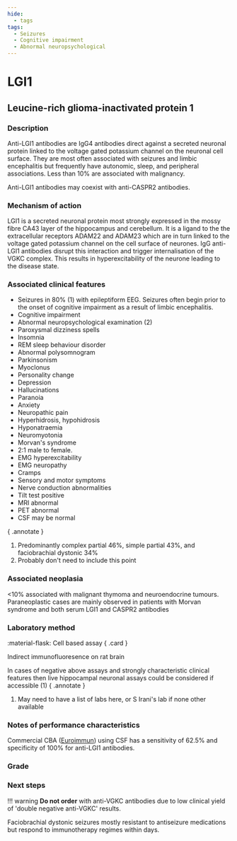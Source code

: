 ```yaml
---
hide:
  - tags
tags:
  - Seizures
  - Cognitive impairment
  - Abnormal neuropsychological
---
```


# LGI1

## **Leucine-rich glioma-inactivated protein 1**

### Description
Anti-LGI1 antibodies are IgG4 antibodies direct against a secreted neuronal protein linked to the voltage gated potassium channel on the neuronal cell surface. They are most often associated with seizures and limbic encephalitis but frequently have autonomic, sleep, and peripheral associations. Less than 10% are associated with malignancy. 

Anti-LGI1 antibodies may coexist with anti-CASPR2 antibodies.

### Mechanism of action
LGI1 is a secreted neuronal protein most strongly expressed in the mossy fibre CA43 layer of the hippocampus and cerebellum. It is a ligand to the the extracellular receptors ADAM22 and ADAM23 which are in turn linked to the voltage gated potassium channel on the cell surface of neurones. IgG anti-LGI1 antibodies disrupt this interaction and trigger internalisation of the VGKC complex. This results in hyperexcitability of the neurone leading to the disease state.

### Associated clinical features
- Seizures in 80% (1) with epileptiform EEG. Seizures often begin prior to the onset of cognitive impairment as a result of limbic encephalitis. 
- Cognitive impairment
- Abnormal neuropsychological examination (2)
- Paroxysmal dizziness spells
- Insomnia
- REM sleep behaviour disorder
- Abnormal polysomnogram
- Parkinsonism
- Myoclonus
- Personality change
- Depression
- Hallucinations
- Paranoia
- Anxiety
- Neuropathic pain
- Hyperhidrosis, hypohidrosis
- Hyponatraemia
- Neuromyotonia
- Morvan's syndrome
- 2:1 male to female. 
- EMG hyperexcitability
- EMG neuropathy
- Cramps
- Sensory and motor symptoms
- Nerve conduction abnormalities
- Tilt test positive
- MRI abnormal
- PET abnormal
- CSF may be normal

{ .annotate }

1. Predominantly complex partial 46%, simple partial 43%, and faciobrachial dystonic 34%
2. Probably don't need to include this point

### Associated neoplasia
<10% associated with malignant thymoma and neuroendocrine tumours. Paraneoplastic cases are mainly observed in patients with Morvan syndrome and both serum LGI1 and CASPR2 antibodies

### Laboratory method
<div class="grid" markdown>

:material-flask: Cell based assay
{ .card }

</div>

Indirect immunofluoresence on rat brain

In cases of negative above assays and strongly characteristic clinical features then live hippocampal neuronal assays could be considered if accessible (1) 
{ .annotate }

1. May need to have a list of labs here, or S Irani's lab if none other available

### Notes of performance characteristics
Commercial CBA ([Euroimmun](https://www.euroimmun.com/)) using CSF has a sensitivity of 62.5% and specificity of 100% for anti-LGI1 antibodies.

### Grade

### Next steps
!!! warning
    **Do not order** with anti-VGKC antibodies due to low clinical yield of 'double negative anti-VGKC' results. 

Faciobrachial dystonic seizures mostly resistant to antiseizure medications but respond to immunotherapy regimes within days.

[^1]: Graus, Francesc, Alberto Vogrig, Sergio Muñiz-Castrillo, Jean-Christophe G. Antoine, Virginie Desestret, Divyanshu Dubey, Bruno Giometto, et al. “Updated Diagnostic Criteria for Paraneoplastic Neurologic Syndromes.” Neurology - Neuroimmunology Neuroinflammation 8, no. 4 (July 2021): e1014. https://doi.org/10.1212/NXI.0000000000001014.
[^2]: Michael, Sophia, Patrick Waters, and Sarosh R Irani. “Stop Testing for Autoantibodies to the VGKC-Complex: Only Request LGI1 and CASPR2.” Practical Neurology 20, no. 5 (October 2020): 377–84. https://doi.org/10.1136/practneurol-2019-002494.
[^3]: McCracken, Lindsey, Junxian Zhang, Maxwell Greene, Anne Crivaro, Joyce Gonzalez, Malek Kamoun, and Eric Lancaster. “Improving the Antibody-Based Evaluation of Autoimmune Encephalitis.” Neurology - Neuroimmunology Neuroinflammation 4, no. 6 (November 2017): e404. https://doi.org/10.1212/NXI.0000000000000404.
[^4]: Gadoth, Avi, Sean J. Pittock, Divyanshu Dubey, Andrew McKeon, Jeff W. Britton, John E. Schmeling, Aurelia Smith, et al. “Expanded Phenotypes and Outcomes among 256 LGI1/CASPR2-IgG-Positive Patients: LGI1/CASPR2-IgG + Patients.” Annals of Neurology 82, no. 1 (July 2017): 79–92. https://doi.org/10.1002/ana.24979."
